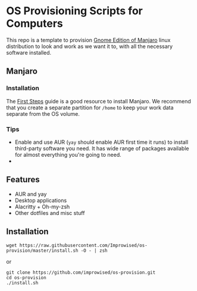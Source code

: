 # OS Provisioning Scripts for Computers

This repo is a template to provision [Gnome Edition of Manjaro](https://manjaro.org/downloads/official/gnome/) linux distribution to look and work as we want it to, with all the necessary software installed.

## Manjaro

### Installation

The [First Steps](https://manjaro.org/support/firststeps/) guide is a good resource to install Manjaro. We recommend that you create a separate partition for `/home` to keep your work data separate from the OS volume.

### Tips

* Enable and use AUR (`yay` should enable AUR first time it runs) to install third-party software you need. It has wide range of packages available for almost everything you're going to need.
*

## Features

* AUR and yay
* Desktop applications
* Alacritty + Oh-my-zsh
* Other dotfiles and misc stuff

## Installation

```
wget https://raw.githubusercontent.com/Improwised/os-provision/master/install.sh -O - | zsh
```
or

```
git clone https://github.com/improwised/os-provision.git
cd os-provision
./install.sh
```
